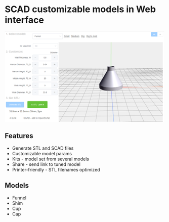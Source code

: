 # SCAD customizable models in Web interface

![](public/og-image.png)

## Features
- Generate STL and SCAD files
- Customizable model params
- Kits - model set from several models
- Share - send link to tuned model
- Printer-friendly - STL filenames optimized

## Models
- Funnel
- Shim
- Cup
- Cap
